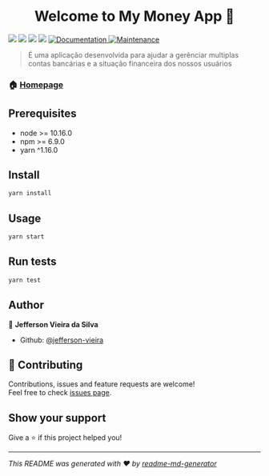 <h1 align="center">Welcome to My Money App 👋</h1>
<p>
  <img src="https://img.shields.io/badge/version-0.1.0-blue.svg?cacheSeconds=2592000" />
  <img src="https://img.shields.io/badge/node-%3E%3D%2010.16.0-blue.svg" />
  <img src="https://img.shields.io/badge/npm-%3E%3D%206.9.0-blue.svg" />
  <img src="https://img.shields.io/badge/yarn-%5E1.16.0-blue.svg" />
  <a href="https://github.com/jefferson-vieira/my-money-app-frontend#readme">
    <img alt="Documentation" src="https://img.shields.io/badge/documentation-yes-brightgreen.svg" target="_blank" />
  </a>
  <a href="https://github.com/jefferson-vieira/my-money-app-frontend/graphs/commit-activity">
    <img alt="Maintenance" src="https://img.shields.io/badge/Maintained%3F-yes-green.svg" target="_blank" />
  </a>
</p>

> É uma aplicação desenvolvida para ajudar a gerênciar multiplas contas bancárias e a situação financeira dos nossos usuários

### 🏠 [Homepage](https://meu-dinheiro-frontend.herokuapp.com)

## Prerequisites

- node &gt;= 10.16.0
- npm &gt;= 6.9.0
- yarn ^1.16.0

## Install

```sh
yarn install
```

## Usage

```sh
yarn start
```

## Run tests

```sh
yarn test
```

## Author

👤 **Jefferson Vieira da Silva**

* Github: [@jefferson-vieira](https://github.com/jefferson-vieira)

## 🤝 Contributing

Contributions, issues and feature requests are welcome!<br />Feel free to check [issues page](https://github.com/jefferson-vieira/my-money-app-frontend/issues).

## Show your support

Give a ⭐️ if this project helped you!

***
_This README was generated with ❤️ by [readme-md-generator](https://github.com/kefranabg/readme-md-generator)_
